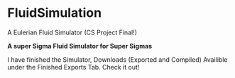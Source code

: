 # FluidSimulation
A Eulerian Fluid Simulator (CS Project Final!)

**A super Sigma Fluid Simulator for Super Sigmas**

I have finished the Simulator, 
Downloads (Exported and Compiled) Availible under the Finished Exports Tab.
Check it out!
